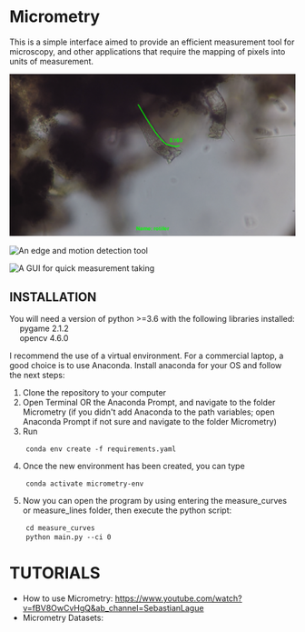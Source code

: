 # Micrometry
This is a simple interface aimed to provide an efficient measurement tool for microscopy, and other applications that require the mapping of pixels into units of measurement.

![Length of a Rotifer using Bezier curves](https://raw.githubusercontent.com/UGarCil/Micrometry/main/Examples/rotifer_0d1mm.png)

![An edge and motion detection tool](https://github.com/UGarCil/Micrometry/blob/main/Examples/demo2.gif?raw=true)

![A GUI for quick measurement taking](https://github.com/UGarCil/Micrometry/blob/main/Examples/gifDemo.gif?raw=true)

## INSTALLATION

You will need a version of python >=3.6 with the following libraries installed:  
&emsp; pygame 2.1.2  
&emsp; opencv 4.6.0

I recommend the use of a virtual environment. For a commercial laptop, a good choice is to use Anaconda. Install anaconda for your OS and follow the next steps:  

1. Clone the repository to your computer
2. Open Terminal OR the Anaconda Prompt, and navigate to the folder Micrometry (if you didn't add Anaconda to the path variables; open Anaconda Prompt if not sure and navigate to the folder Micrometry)
3. Run 
    
```
    conda env create -f requirements.yaml
```
4. Once the new environment has been created, you can type 
```
    conda activate micrometry-env
```
5. Now you can open the program by using entering the measure_curves or measure_lines folder, then execute the python script:  
```
    cd measure_curves
    python main.py --ci 0
```

# TUTORIALS
- How to use Micrometry:   https://www.youtube.com/watch?v=fBV8OwCvHgQ&ab_channel=SebastianLague  
- Micrometry Datasets:

